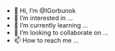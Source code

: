 - 👋 Hi, I’m @IGorbunok
- 👀 I’m interested in ...
- 🌱 I’m currently learning ...
- 💞️ I’m looking to collaborate on ...
- 📫 How to reach me ...

<!---
IGorbunok/IGorbunok is a ✨ special ✨ repository because its `README.md` (this file) appears on your GitHub profile.
You can click the Preview link to take a look at your changes.
--->
